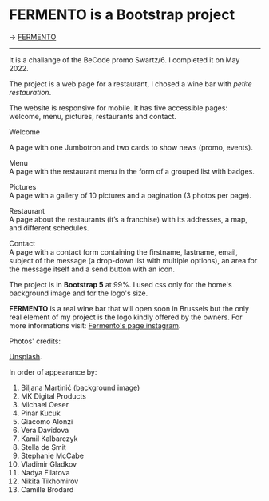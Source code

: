# FERMENTO is a Bootstrap project

-> [FERMENTO](https://ariannatelesca.github.io/Restaurant/)

---

It is a challange of the BeCode promo Swartz/6. I completed it on May 2022.    

The project is a web page for a restaurant, I chosed a wine bar with *petite restauration*.  

The website is responsive for mobile. It has five accessible pages: welcome, menu, pictures, restaurants and contact.  

Welcome

A page with one Jumbotron and two cards to show news (promo, events).  

Menu  
A page with the restaurant menu in the form of a grouped list with badges.  

Pictures  
A page with a gallery of 10 pictures and a pagination (3 photos per page).  

Restaurant  
A page about the restaurants (it’s a franchise) with its addresses, a map, and different schedules.  

Contact  
A page with a contact form containing the firstname, lastname, email, subject of the message (a drop-down list with multiple options), an area for the message itself and a send button with an icon.  


The project is in **Bootstrap 5** at 99%. I used css only for the home's background image and for the logo's size.  

**FERMENTO** is a real wine bar that will open soon in Brussels but the only real element of my project is the logo kindly offered by the owners. 
For more informations visit: [Fermento's page instagram](https://www.instagram.com/fermentowinebar/?hl=en).  


Photos' credits:  

[Unsplash](https://unsplash.com/s/photos/wine-glass?utm_source=unsplash&utm_medium=referral&utm_content=creditCopyText).    

In order of appearance by:

1. Biljana Martinić (background image)
2. MK Digital Products 
3. Michael Oeser  
4. Pinar Kucuk
5. Giacomo Alonzi
6. Vera Davidova
7. Kamil Kalbarczyk
8. Stella de Smit
9. Stephanie McCabe
10. Vladimir Gladkov
11. Nadya Filatova
12. Nikita Tikhomirov
13. Camille Brodard


 
   
      
 
    

  
  